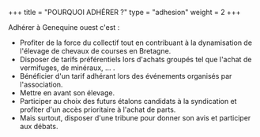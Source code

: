 +++
title = "POURQUOI ADHÉRER ?"
type = "adhesion"
weight = 2
+++

Adhérer à Genequine ouest c'est :

- Profiter de la force du collectif tout en contribuant à la dynamisation de l'élevage de chevaux de courses en Bretagne.
- Disposer de tarifs préférentiels lors d'achats groupés tel que l'achat de vermifuges, de minéraux, ... .
- Bénéficier d'un tarif adhérant lors des événements organisés par l'association.
- Mettre en avant son élevage.
- Participer au choix des futurs étalons candidats à la syndication et profiter d'un accès prioritaire à l'achat de parts.
- Mais surtout, disposer d'une tribune pour donner son avis et participer aux débats.